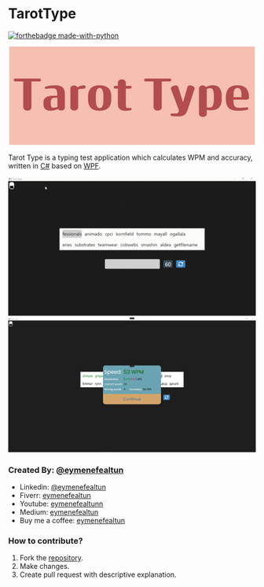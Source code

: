 # TarotType
[
![forthebadge made-with-python](https://forthebadge.com/images/badges/made-with-c-sharp.svg)](https://learn.microsoft.com/en-us/dotnet/csharp/)

<p align="center">
  <img src="https://github.com/eymenefealtun/TarotType/blob/master/Pictures/Tarot_Type200.png?raw=true" alt="Sublime's custom image"/>
</p>

Tarot Type is a typing test application which calculates WPM and accuracy, written in [C#](https://learn.microsoft.com/en-us/dotnet/csharp/) based on [WPF](https://learn.microsoft.com/en-us/dotnet/desktop/wpf/overview/?view=netdesktop-7.0).

![](https://github.com/eymenefealtun/TarotType/blob/master/Pictures/readmeGif.gif)
![](https://github.com/eymenefealtun/TarotType/blob/master/Pictures/resultPicture.PNG)


### Created By: [@eymenefealtun](https://github.com/eymenefealtun)
* Linkedin: [@eymenefealtun](https://www.linkedin.com/in/eymen-efe-altun-a1681821b)
* Fiverr: [eymenefealtun](https://www.fiverr.com/eymenefealtun?public_mode=true)
* Youtube: [eymenefealtunn](https://www.youtube.com/@xlerach1935/featured)
* Medium: [eymenefealtun](https://medium.com/@eymenefealtun18) 
* Buy me a coffee: [eymenefealtun](https://www.buymeacoffee.com/altuneymenefe) 

### How to contribute?
 1. Fork the [repository](https://github.com/eymenefealtun/TarotType/fork).
 2. Make changes.
 3. Create pull request with descriptive explanation.
